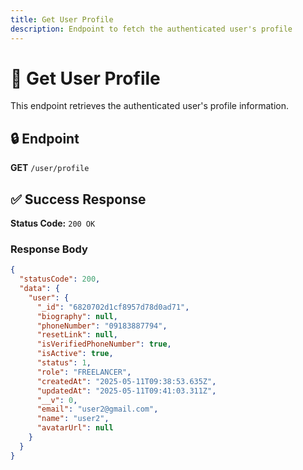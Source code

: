 ```yaml
---
title: Get User Profile
description: Endpoint to fetch the authenticated user's profile
---
```


# 👤 Get User Profile

This endpoint retrieves the authenticated user's profile information.

## 🔒 Endpoint

**GET** `/user/profile`

## ✅ Success Response

**Status Code:** `200 OK`

### Response Body

```json
{
  "statusCode": 200,
  "data": {
    "user": {
      "_id": "6820702d1cf8957d78d0ad71",
      "biography": null,
      "phoneNumber": "09183887794",
      "resetLink": null,
      "isVerifiedPhoneNumber": true,
      "isActive": true,
      "status": 1,
      "role": "FREELANCER",
      "createdAt": "2025-05-11T09:38:53.635Z",
      "updatedAt": "2025-05-11T09:41:03.311Z",
      "__v": 0,
      "email": "user2@gmail.com",
      "name": "user2",
      "avatarUrl": null
    }
  }
}
```
